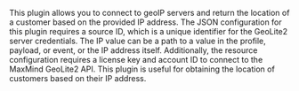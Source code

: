 This plugin allows you to connect to geoIP servers and return the location of a customer based on the provided IP address. The JSON configuration for this plugin requires a source ID, which is a unique identifier for the GeoLite2 server credentials. The IP value can be a path to a value in the profile, payload, or event, or the IP address itself. Additionally, the resource configuration requires a license key and account ID to connect to the MaxMind GeoLite2 API. This plugin is useful for obtaining the location of customers based on their IP address.


